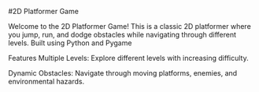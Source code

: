 #2D Platformer Game

Welcome to the 2D Platformer Game! This is a classic 2D platformer where you jump, run, and dodge obstacles while navigating through different levels. Built using Python and Pygame

Features
Multiple Levels: Explore different levels with increasing difficulty.

Dynamic Obstacles: Navigate through moving platforms, enemies, and environmental hazards.




